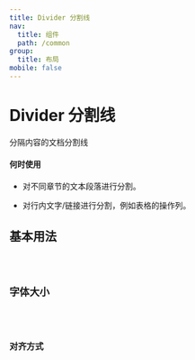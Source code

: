 ```yaml
---
title: Divider 分割线
nav:
  title: 组件
  path: /common
group:
  title: 布局
mobile: false
---
```


# Divider 分割线

<p>分隔内容的文档分割线</p>

#### 何时使用

- 对不同章节的文本段落进行分割。

- 对行内文字/链接进行分割，例如表格的操作列。

## 基本用法

<code src="./demos/index1.tsx"/>

## 字体大小

<code src="./demos/index2.tsx"/>

## 对齐方式

<code src="./demos/index4.tsx"/>

<API></API>
